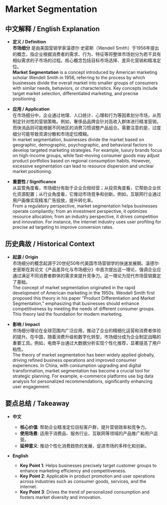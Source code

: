 # Market Segmentation

## 中文解释 / English Explanation

* **定义 / Definition**  
  **市场细分** 是由美国营销学家温德尔·史密斯（Wendell Smith）于1956年提出的概念，指企业根据消费者的需求、行为、特征等将整体市场划分为若干具有相似需求的子市场的过程。核心概念包括目标市场选择、差异化营销和精准定位。  
  **Market Segmentation** is a concept introduced by American marketing scholar Wendell Smith in 1956, referring to the process by which businesses divide the overall market into smaller groups of consumers with similar needs, behaviors, or characteristics. Key concepts include target market selection, differentiated marketing, and precise positioning.

* **应用 / Application**  
  在市场细分中，企业通过地理、人口统计、心理和行为等因素划分市场，从而制定针对性的营销策略。例如，奢侈品品牌会针对高收入群体进行精准营销，而快消品则可能根据不同地区的消费习惯调整产品组合。需要注意的是，过度细分可能导致资源分散和市场定位模糊。  
  In market segmentation, businesses divide the market based on geographic, demographic, psychographic, and behavioral factors to develop targeted marketing strategies. For example, luxury brands focus on high-income groups, while fast-moving consumer goods may adjust product portfolios based on regional consumption habits. However, excessive segmentation can lead to resource dispersion and unclear market positioning.

* **重要性 / Significance**  
  从监管角度看，市场细分有助于企业合规经营；从投资角度看，它帮助企业优化资源配置；从行业角度看，它推动市场竞争和创新。例如，互联网行业通过用户画像实现精准广告投放，提升转化率。  
  From a regulatory perspective, market segmentation helps businesses operate compliantly; from an investment perspective, it optimizes resource allocation; from an industry perspective, it drives competition and innovation. For instance, the internet industry uses user profiling for precise ad targeting to improve conversion rates.

## 历史典故 / Historical Context

* **起源 / Origin**  
  市场细分的概念起源于20世纪50年代美国市场营销学的快速发展期。温德尔·史密斯在其论文《产品差异化与市场细分》中首次提出这一理论，强调企业应通过满足不同消费者群体的需求来提升竞争力。这一理论为现代市场营销奠定了基础。  
  The concept of market segmentation originated in the rapid development of American marketing in the 1950s. Wendell Smith first proposed this theory in his paper "Product Differentiation and Market Segmentation," emphasizing that businesses should enhance competitiveness by meeting the needs of different consumer groups. This theory laid the foundation for modern marketing.

* **影响 / Impact**  
  市场细分理论在全球范围内广泛应用，推动了企业的精细化运营和消费者体验的提升。在中国，随着消费升级和数字化转型，市场细分成为企业制定战略的重要工具。例如，电商平台通过大数据分析实现个性化推荐，显著提高了用户粘性。  
  The theory of market segmentation has been widely applied globally, driving refined business operations and improved consumer experiences. In China, with consumption upgrading and digital transformation, market segmentation has become a crucial tool for strategic planning. For example, e-commerce platforms use big data analysis for personalized recommendations, significantly enhancing user engagement.

## 要点总结 / Takeaway

* **中文**  
  - **核心价值**: 帮助企业精准定位目标客户群，提升营销效率和竞争力。  
  - **使用场景**: 适用于消费品、服务行业、互联网等领域的产品推广和用户运营。  
  - **延伸意义**: 推动个性化消费趋势的发展，促进市场的多样化和创新。

* **English**  
  - **Key Point 1**: Helps businesses precisely target customer groups to enhance marketing efficiency and competitiveness.  
  - **Key Point 2**: Applicable in product promotion and user operations across industries such as consumer goods, services, and the internet.  
  - **Key Point 3**: Drives the trend of personalized consumption and fosters market diversity and innovation.